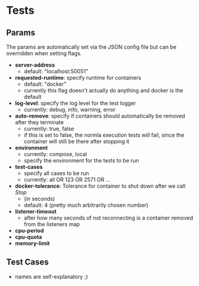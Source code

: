 # Tests

## Params
The params are automatically set via the JSON config file but can be overridden when setting flags.
- **server-address**
  - default: "localhost:50051"
- **requested-runtime**: specify runtime for containers
  - default: "docker"
  - currently this flag doesn't actually do anything and docker is the default
- **log-level**: specify the log level for the test logger
  - currently: debug, info, warning, error
- **auto-remove**: specify if containers should automatically be removed after they terminate
  - currently: true, false 
  - if this is set to false, the normla execution tests will fail, since the container will still be there after stopping it
- **environment**
  - currently: compose, local
  - specify the environment for the tests to be run
- **test-cases**
  - specify all cases to be run
  - currently: all OR 123 OR 2571 OR ...
- **docker-tolerance**: Tolerance for container to shut down after we call *Stop* 
  - (in seconds)
  - default: 4 (pretty much arbitrarily chosen number)
- **listener-timeout**
  - after how many seconds of not reconnecting is a container removed from the listeners map
- **cpu-period**
- **cpu-quota**
- **memory-limit**

## Test Cases

- names are self-explanatory ;)